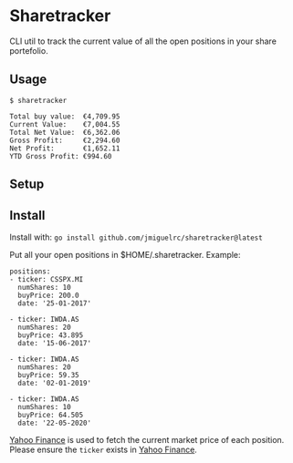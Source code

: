 # Sharetracker

CLI util to track the current value of all the open positions in your share portefolio.

## Usage

```
$ sharetracker

Total buy value:  €4,709.95
Current Value:    €7,004.55
Total Net Value:  €6,362.06
Gross Profit:     €2,294.60
Net Profit:       €1,652.11
YTD Gross Profit: €994.60
```

## Setup

## Install

Install with: `go install github.com/jmiguelrc/sharetracker@latest`

Put all your open positions in $HOME/.sharetracker. Example:

```
positions:
- ticker: CSSPX.MI
  numShares: 10
  buyPrice: 200.0
  date: '25-01-2017'

- ticker: IWDA.AS
  numShares: 20
  buyPrice: 43.895
  date: '15-06-2017'

- ticker: IWDA.AS
  numShares: 20
  buyPrice: 59.35
  date: '02-01-2019'

- ticker: IWDA.AS
  numShares: 10
  buyPrice: 64.505
  date: '22-05-2020'
```

[Yahoo Finance](https://finance.yahoo.com/) is used to fetch the current market price of each position. Please ensure the `ticker` exists in [Yahoo Finance](https://finance.yahoo.com/).